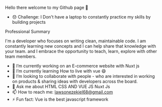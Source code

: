  Hello there welcome to my Github page 👋 
 
 
 
 - 😞 Challenge: I Don't have a  laptop to constantly practice my skills by  building projects 



Professional Summary

 
 I'm a  developer who focuses on writing clean, maintainable code.  I am constantly learning new concepts and I can help share that knowledge with your team. and I embrace the opportunity to teach, learn, explore with other team members.


- 🔭 I’m currently working on an E-commerce website with Nuxt js
- 🌱 I’m currently learning How to live with vue 😄
- 👯 I’m looking to collaborate  with people -  who are interested in working on products & sharing ideas with 
developers across the board.
- 💬 Ask me about HTML CSS AND VUE JS Nuxt Js
- 📫 How to reach me: lawsonezekiel68@gmail.com
- ⚡ Fun fact: Vue is the best javascript framework

<!--
**Emilsone/Emilsone**, ✨ _special_ ✨ repository because its `README.md` (this file) appears on your GitHub profile.

Here are some ideas to get you started:


-->
